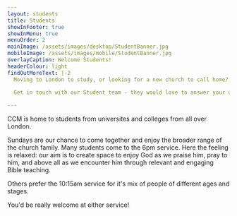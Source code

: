 ```yaml
---
layout: students
title: Students
showInFooter: true
showInMenu: true
menuOrder: 2
mainImage: /assets/images/desktop/StudentBanner.jpg
mobileImage: /assets/images/mobile/StudentBanner.jpg
overlayCaption: Welcome Students!
headerColour: light
findOutMoreText: |-2
  Moving to London to study, or looking for a new church to call home?.

  Get in touch with our Student team - they would love to answer your questions and welcome you at a Sunday service.
  
---
```

CCM is home to students from universites and colleges from all over London.

Sundays are our chance to come together and enjoy the broader range of the church family. Many students come to the 6pm service. Here the feeling is relaxed: our aim is to create space to enjoy God as we praise him, pray to him, and above all as we encounter him through relevant and engaging Bible teaching.

Others prefer the 10:15am service for it's mix of people of different ages and stages.

You'd be really welcome at either service!

